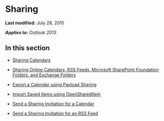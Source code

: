 
# Sharing

 **Last modified:** July 28, 2015

 _**Applies to:** Outlook 2013_

## In this section


-  [Sharing Calendars](03e0b693-5446-ca62-f868-69a583087966.md)
    
-  [Sharing Online Calendars, RSS Feeds, Microsoft SharePoint Foundation Folders, and Exchange Folders](e579e026-bd10-37bb-eb3e-5c9f042fa0fa.md)
    
-  [Export a Calendar using Payload Sharing](acd7d29e-12d6-a5ea-c1a6-8b3165b27dc7.md)
    
-  [Import Saved Items using OpenSharedItem](e3e770c4-a4fd-6484-dbee-0d5e5141d9f9.md)
    
-  [Send a Sharing Invitation for a Calendar](830f0c51-251c-f0f4-71b8-6090089022c5.md)
    
-  [Send a Sharing Invitation for an RSS Feed](0b5b8ff5-d990-d869-7f80-15bbdcbec5a2.md)
    
